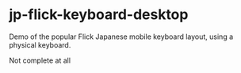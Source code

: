 # jp-flick-keyboard-desktop
Demo of the popular Flick Japanese mobile keyboard layout, using a physical keyboard.

Not complete at all
